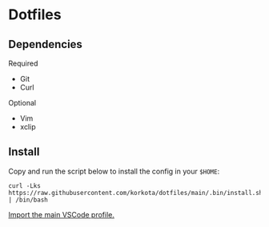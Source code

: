 # Dotfiles

## Dependencies

Required
- Git
- Curl

Optional
- Vim
- xclip

## Install

Copy and run the script below to install the config in your `$HOME`:

```shell
curl -Lks https://raw.githubusercontent.com/korkota/dotfiles/main/.bin/install.sh | /bin/bash
```

[Import the main VSCode profile.](https://vscode.dev/profile/github/eae87326b159b9f4434060bc7e533134)
